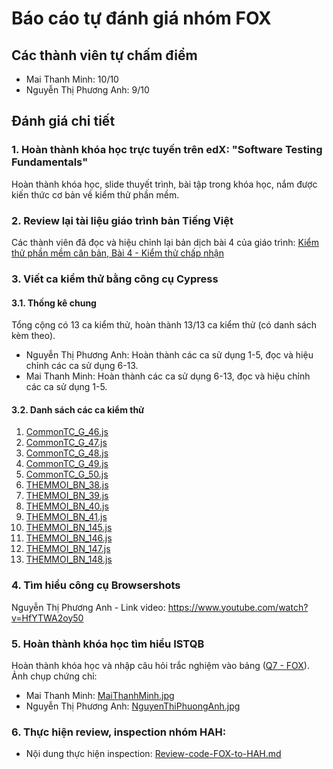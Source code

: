 # Báo cáo tự đánh giá nhóm FOX
## Các thành viên tự chấm điểm
- Mai Thanh Minh: 10/10
- Nguyễn Thị Phương Anh: 9/10

## Đánh giá chi tiết
### 1. Hoàn thành khóa học trực tuyến trên edX: "Software Testing Fundamentals"
Hoàn thành khóa học, slide thuyết trình, bài tập trong khóa học, nắm được kiến thức cơ bản về kiểm thử phần mềm.

### 2. Review lại tài liệu giáo trình bản Tiếng Việt
Các thành viên đã đọc và hiệu chỉnh lại bản dịch bài 4 của giáo trình: [Kiểm thử phần mềm căn bản, Bài 4 - Kiểm thử chấp nhận](https://docs.google.com/document/d/1VmkutHjYjY3sfT-H67NyrE8MzJwQFKhCGqtAOP_hIJc/edit#heading=h.pe52huuqzb2l)

### 3. Viết ca kiểm thử bằng công cụ Cypress
#### 3.1. Thống kê chung
Tổng cộng có 13 ca kiểm thử, hoàn thành 13/13 ca kiểm thử (có danh sách kèm theo).
- Nguyễn Thị Phương Anh: Hoàn thành các ca sử dụng 1-5, đọc và hiệu chỉnh các ca sử dụng 6-13.
- Mai Thanh Minh: Hoàn thành các ca sử dụng 6-13, đọc và hiệu chỉnh các ca sử dụng 1-5.

#### 3.2. Danh sách các ca kiểm thử
1. [CommonTC_G_46.js](https://github.com/truonganhhoang/int3117-2017/blob/master/cypress/integration/Common%20TC_GUI/Text%20Area/CommonTC_G_46.js)
2. [CommonTC_G_47.js](https://github.com/truonganhhoang/int3117-2017/blob/master/cypress/integration/Common%20TC_GUI/Text%20Area/CommonTC_G_47.js)
3. [CommonTC_G_48.js](https://github.com/truonganhhoang/int3117-2017/blob/master/cypress/integration/Common%20TC_GUI/Text%20Area/CommonTC_G_48.js)
4. [CommonTC_G_49.js](https://github.com/truonganhhoang/int3117-2017/blob/master/cypress/integration/Common%20TC_GUI/Text%20Area/CommonTC_G_49.js)
5. [CommonTC_G_50.js](https://github.com/truonganhhoang/int3117-2017/blob/master/cypress/integration/Common%20TC_GUI/Text%20Area/CommonTC_G_50.js)
6. [THEMMOI_BN_38.js](https://github.com/truonganhhoang/int3117-2017/blob/master/cypress/integration/Th%C3%AAm%20m%E1%BB%9Bi%20b%E1%BB%87nh%20nh%C3%A2n/Ki%E1%BB%83m%20tra%20combo%20-%20box%20Ngh%E1%BB%81%20nghi%E1%BB%87p/THEMMOI_BN_38.js)
7. [THEMMOI_BN_39.js](https://github.com/truonganhhoang/int3117-2017/blob/master/cypress/integration/Th%C3%AAm%20m%E1%BB%9Bi%20b%E1%BB%87nh%20nh%C3%A2n/Ki%E1%BB%83m%20tra%20combo%20-%20box%20Ngh%E1%BB%81%20nghi%E1%BB%87p/THEMMOI_BN_39.js)
8. [THEMMOI_BN_40.js](https://github.com/truonganhhoang/int3117-2017/blob/master/cypress/integration/Th%C3%AAm%20m%E1%BB%9Bi%20b%E1%BB%87nh%20nh%C3%A2n/Ki%E1%BB%83m%20tra%20combo%20-%20box%20Ngh%E1%BB%81%20nghi%E1%BB%87p/THEMMOI_BN_40.js)
9. [THEMMOI_BN_41.js](https://github.com/truonganhhoang/int3117-2017/blob/master/cypress/integration/Th%C3%AAm%20m%E1%BB%9Bi%20b%E1%BB%87nh%20nh%C3%A2n/Ki%E1%BB%83m%20tra%20combo%20-%20box%20Ngh%E1%BB%81%20nghi%E1%BB%87p/THEMMOI_BN_41.js)
10. [THEMMOI_BN_145.js](https://github.com/truonganhhoang/int3117-2017/blob/master/cypress/integration/Th%C3%AAm%20m%E1%BB%9Bi%20b%E1%BB%87nh%20nh%C3%A2n/Ki%E1%BB%83m%20tra%20combo%20-%20box%20M%E1%BB%91i%20quan%20h%E1%BB%87%20-%20Th%C3%B4ng%20tin%20ng%C6%B0%E1%BB%9Di%20th%C3%A2n/THEMMOI_BN_145.js)
11. [THEMMOI_BN_146.js](https://github.com/truonganhhoang/int3117-2017/blob/master/cypress/integration/Th%C3%AAm%20m%E1%BB%9Bi%20b%E1%BB%87nh%20nh%C3%A2n/Ki%E1%BB%83m%20tra%20combo%20-%20box%20M%E1%BB%91i%20quan%20h%E1%BB%87%20-%20Th%C3%B4ng%20tin%20ng%C6%B0%E1%BB%9Di%20th%C3%A2n/THEMMOI_BN_146.js)
12. [THEMMOI_BN_147.js](https://github.com/truonganhhoang/int3117-2017/blob/master/cypress/integration/Th%C3%AAm%20m%E1%BB%9Bi%20b%E1%BB%87nh%20nh%C3%A2n/Ki%E1%BB%83m%20tra%20combo%20-%20box%20M%E1%BB%91i%20quan%20h%E1%BB%87%20-%20Th%C3%B4ng%20tin%20ng%C6%B0%E1%BB%9Di%20th%C3%A2n/THEMMOI_BN_147.js)
13. [THEMMOI_BN_148.js](https://github.com/truonganhhoang/int3117-2017/blob/master/cypress/integration/Th%C3%AAm%20m%E1%BB%9Bi%20b%E1%BB%87nh%20nh%C3%A2n/Ki%E1%BB%83m%20tra%20combo%20-%20box%20M%E1%BB%91i%20quan%20h%E1%BB%87%20-%20Th%C3%B4ng%20tin%20ng%C6%B0%E1%BB%9Di%20th%C3%A2n/THEMMOI_BN_148.js)

### 4. Tìm hiểu công cụ Browsershots
Nguyễn Thị Phương Anh - Link video: https://www.youtube.com/watch?v=HfYTWA2oy50  

### 5. Hoàn thành khóa học tìm hiểu ISTQB
Hoàn thành khóa học và nhập câu hỏi trắc nghiệm vào bảng ([Q7 - FOX](https://docs.google.com/spreadsheets/d/1SRUjhmj-8TLGdvhBpk_-BBZETcQx-8is1PxWL171Wd0/edit#gid=1158584517&range=B516)). Ảnh chụp chứng chỉ:
- Mai Thanh Minh: [MaiThanhMinh.jpg](https://github.com/truonganhhoang/int3117-2017/blob/master/istqb/FOX/MaiThanhMinh.jpg)  
- Nguyễn Thị Phương Anh: [NguyenThiPhuongAnh.jpg](https://github.com/truonganhhoang/int3117-2017/blob/master/istqb/FOX/NguyenThiPhuongAnh.jpg)

### 6. Thực hiện review, inspection nhóm HAH:
- Nội dung thực hiện inspection: [Review-code-FOX-to-HAH.md](https://github.com/truonganhhoang/int3117-2017/blob/4bcb5e7bfafc60954c92301d2ca7859b0d084246/FOX/Review-code-FOX-to-HAH.md)
 
